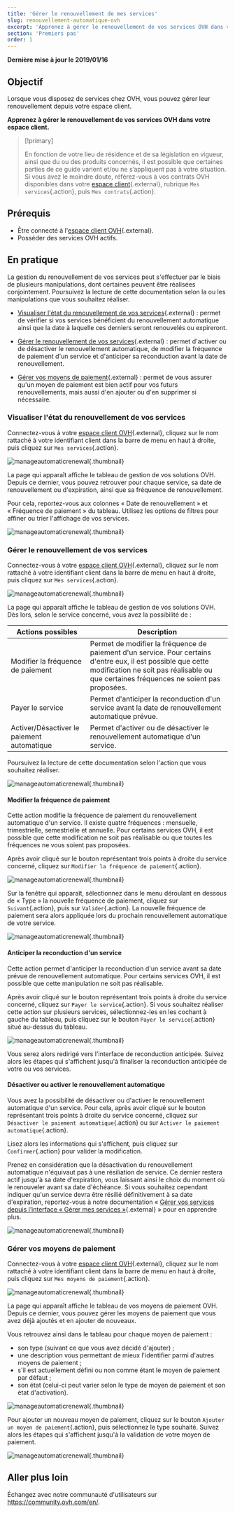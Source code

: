 ```yaml
---
title: 'Gérer le renouvellement de mes services'
slug: renouvellement-automatique-ovh
excerpt: 'Apprenez à gérer le renouvellement de vos services OVH dans votre espace client'
section: 'Premiers pas'
order: 1
---
```


**Dernière mise à jour le 2019/01/16**

## Objectif

Lorsque vous disposez de services chez OVH, vous pouvez gérer leur renouvellement depuis votre espace client. 

**Apprenez à gérer le renouvellement de vos services OVH dans votre espace client.**

> [!primary]
>
> En fonction de votre lieu de résidence et de sa législation en vigueur, ainsi que du ou des produits concernés, il est possible que certaines parties de ce guide varient et/ou ne s’appliquent pas à votre situation. Si vous avez le moindre doute, référez-vous à vos contrats OVH disponibles dans votre [espace client](https://ca.ovh.com/auth/?action=gotomanager){.external}, rubrique `Mes services`{.action}, puis `Mes contrats`{.action}.
>

## Prérequis

- Être connecté à l'[espace client OVH](https://ca.ovh.com/auth/?action=gotomanager){.external}.
- Posséder des services OVH actifs.

## En pratique

La gestion du renouvellement de vos services peut s'effectuer par le biais de plusieurs manipulations, dont certaines peuvent être réalisées conjointement. Poursuivez la lecture de cette documentation selon la ou les manipulations que vous souhaitez réaliser. 

- [Visualiser l'état du renouvellement de vos services](https://docs.ovh.com/ca/fr/billing/renouvellement-automatique-ovh/#visualiser-letat-du-renouvellement-de-vos-services){.external} : permet de vérifier si vos services bénéficient du renouvellement automatique ainsi que la date à laquelle ces derniers seront renouvelés ou expireront.

- [Gérer le renouvellement de vos services](https://docs.ovh.com/ca/fr/billing/renouvellement-automatique-ovh/#gerer-le-renouvellement-de-vos-services){.external} : permet d'activer ou de désactiver le renouvellement automatique, de modifier la fréquence de paiement d'un service et d'anticiper sa reconduction avant la date de renouvellement.

- [Gérer vos moyens de paiement](https://docs.ovh.com/ca/fr/billing/renouvellement-automatique-ovh/#gerer-vos-moyens-de-paiement_1){.external} : permet de vous assurer qu'un moyen de paiement est bien actif pour vos futurs renouvellements, mais aussi d'en ajouter ou d'en supprimer si nécessaire.

### Visualiser l'état du renouvellement de vos services

Connectez-vous à votre [espace client OVH](https://ca.ovh.com/auth/?action=gotomanager){.external}, cliquez sur le nom rattaché à votre identifiant client dans la barre de menu en haut à droite, puis cliquez sur `Mes services`{.action}.

![manageautomaticrenewal](images/manage-automatic-renewal-step1.png){.thumbnail}

La page qui apparaît affiche le tableau de gestion de vos solutions OVH. Depuis ce dernier, vous pouvez retrouver pour chaque service, sa date de renouvellement ou d'expiration, ainsi que sa fréquence de renouvellement.

Pour cela, reportez-vous aux colonnes « Date de renouvellement » et « Fréquence de paiement » du tableau. Utilisez les options de filtres pour affiner ou trier l'affichage de vos services.

![manageautomaticrenewal](images/manage-automatic-renewal-step2.png){.thumbnail}

### Gérer le renouvellement de vos services

Connectez-vous à votre [espace client OVH](https://ca.ovh.com/auth/?action=gotomanager){.external}, cliquez sur le nom rattaché à votre identifiant client dans la barre de menu en haut à droite, puis cliquez sur `Mes services`{.action}.

![manageautomaticrenewal](images/manage-automatic-renewal-step1.png){.thumbnail}

La page qui apparaît affiche le tableau de gestion de vos solutions OVH. Dès lors, selon le service concerné, vous avez la possibilité de :

|Actions possibles|Description|
|---|---|
|Modifier la fréquence de paiement|Permet de modifier la fréquence de paiement d'un service. Pour certains d'entre eux, il est possible que cette modification ne soit pas réalisable ou que certaines fréquences ne soient pas proposées.|
|Payer le service|Permet d'anticiper la reconduction d'un service avant la date de renouvellement automatique prévue.|
|Activer/Désactiver le paiement automatique|Permet d'activer ou de désactiver le renouvellement automatique d'un service.|

Poursuivez la lecture de cette documentation selon l'action que vous souhaitez réaliser.

![manageautomaticrenewal](images/manage-automatic-renewal-step3.png){.thumbnail}

#### Modifier la fréquence de paiement

Cette action modifie la fréquence de paiement du renouvellement automatique d'un service. Il existe quatre fréquences : mensuelle, trimestrielle, semestrielle et annuelle. Pour certains services OVH, il est possible que cette modification ne soit pas réalisable ou que toutes les fréquences ne vous soient pas proposées.

Après avoir cliqué sur le bouton représentant trois points à droite du service concerné, cliquez sur `Modifier la fréquence de paiement`{.action}.

![manageautomaticrenewal](images/manage-automatic-renewal-step4.png){.thumbnail} 

Sur la fenêtre qui apparaît, sélectionnez dans le menu déroulant en dessous de « Type » la nouvelle fréquence de paiement, cliquez sur `Suivant`{.action}, puis sur `Valider`{.action}. La nouvelle fréquence de paiement sera alors appliquée lors du prochain renouvellement automatique de votre service.

![manageautomaticrenewal](images/manage-automatic-renewal-step5.png){.thumbnail} 

#### Anticiper la reconduction d'un service

Cette action permet d'anticiper la reconduction d'un service avant sa date prévue de renouvellement automatique. Pour certains services OVH, il est possible que cette manipulation ne soit pas réalisable.

Après avoir cliqué sur le bouton représentant trois points à droite du service concerné, cliquez sur `Payer le service`{.action}. Si vous souhaitez réaliser cette action sur plusieurs services, sélectionnez-les en les cochant à gauche du tableau, puis cliquez sur le bouton `Payer le service`{.action} situé au-dessus du tableau.

![manageautomaticrenewal](images/manage-automatic-renewal-step6.png){.thumbnail} 

Vous serez alors redirigé vers l'interface de reconduction anticipée. Suivez alors les étapes qui s'affichent jusqu'à finaliser la reconduction anticipée de votre ou vos services. 

#### Désactiver ou activer le renouvellement automatique

Vous avez la possibilité de désactiver ou d'activer le renouvellement automatique d'un service. Pour cela, après avoir cliqué sur le bouton représentant trois points à droite du service concerné, cliquez sur `Désactiver le paiement automatique`{.action} ou sur `Activer le paiement automatique`{.action}. 

Lisez alors les informations qui s'affichent, puis cliquez sur `Confirmer`{.action} pour valider la modification.

Prenez en considération que la désactivation du renouvellement automatique n'équivaut pas à une résiliation de service. Ce dernier restera actif jusqu'à sa date d'expiration, vous laissant ainsi le choix du moment où le renouveler avant sa date d'échéance. Si vous souhaitez cependant indiquer qu'un service devra être résilié définitivement à sa date d'expiration, reportez-vous à notre documentation « [Gérer vos services depuis l’interface « Gérer mes services »](https://docs.ovh.com/fr/billing/gerer-ses-services-ovh/#resilier-un-service-a-sa-date-dexpiration){.external} » pour en apprendre plus.

![manageautomaticrenewal](images/manage-automatic-renewal-step7.png){.thumbnail} 

### Gérer vos moyens de paiement

Connectez-vous à votre [espace client OVH](https://ca.ovh.com/auth/?action=gotomanager){.external}, cliquez sur le nom rattaché à votre identifiant client dans la barre de menu en haut à droite, puis cliquez sur `Mes moyens de paiement`{.action}.

![manageautomaticrenewal](images/manage-automatic-renewal-step8.png){.thumbnail}

La page qui apparaît affiche le tableau de vos moyens de paiement OVH. Depuis ce dernier, vous pouvez gérer les moyens de paiement que vous avez déjà ajoutés et en ajouter de nouveaux.

Vous retrouvez ainsi dans le tableau pour chaque moyen de paiement :

- son type (suivant ce que vous avez décidé d'ajouter) ;
- une description vous permettant de mieux l'identifier parmi d'autres moyens de paiement ;
- s'il est actuellement défini ou non comme étant le moyen de paiement par défaut ;
- son état (celui-ci peut varier selon le type de moyen de paiement et son état d'activation).

![manageautomaticrenewal](images/manage-automatic-renewal-step9.png){.thumbnail}

Pour ajouter un nouveau moyen de paiement, cliquez sur le bouton `Ajouter un moyen de paiement`{.action}, puis sélectionnez le type souhaité. Suivez alors les étapes qui s'affichent jusqu'à la validation de votre moyen de paiement.

![manageautomaticrenewal](images/manage-automatic-renewal-step10.png){.thumbnail}

## Aller plus loin

Échangez avec notre communauté d'utilisateurs sur <https://community.ovh.com/en/>.